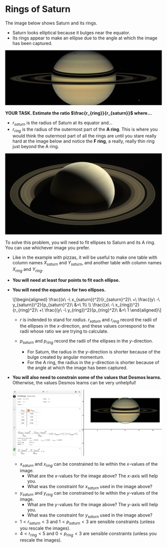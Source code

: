 # Rings of Saturn


The image below shows Saturn and its rings.
 - Saturn looks elliptical because it bulges near the equator.
 - Its rings appear to make an ellipse due to the angle at which the image has been captured.


![Rings Of Saturn](./nasa-art/PIA18320.jpg)


**YOUR TASK. Estimate the ratio $\frac{r_{ring}}{r_{saturn}}$ where$\ldots$**
 - $r_{saturn}$ is the radius of Saturn at its equator and$\ldots$
 - $r_{ring}$ is the radius of the outermost part of the **A ring**.
   This is where you would think the outermost part of all the rings are
   until you stare really hard at the image below and notice
   the **F ring**, a really, really thin ring just beyond the A ring.


![Rings Of Saturn](./nasa-art/PIA21345.jpg)


To solve this problem,
you will need to fit ellipses
to Saturn and its A ring.
You can use whichever
image you prefer.


 - Like in the example with pizzas,
   it will be useful to make
   one table with column names
   $X_{saturn}$ and $Y_{saturn}$, and
   another table with column names
   $X_{ring}$ and $Y_{ring}$.

 - **You will need at least four points to fit each ellipse.**

 - **You will need the equations for two ellipses.**
   <div>
     \[\begin{aligned}
       \frac{(x\ -\ x_{saturn})^2}{r_{saturn}^2}\ +\ \frac{(y\ -\ y_{saturn})^2}{p_{saturn}^2}\ &=\ 1\\ \\
       \frac{(x\ -\ x_{ring})^2}{r_{ring}^2}\ +\ \frac{(y\ -\ y_{ring})^2}{p_{ring}^2}\ &=\ 1
     \end{aligned}\]
   </div>

   - $r$ is indended to stand for *radius*.
     $r_{saturn}$ and $r_{ring}$ record the radii of the ellipses in the $x$-direction,
     and these values correspond to the radii whose ratio we are trying to calculate.

   - $p_{saturn}$ and $p_{ring}$ record the radii of the ellipses in the $y$-direction.
       - For Saturn, the radius in the $y$-direction is shorter
         because of the bulge created by angular momentum.
       - For the A ring, the radius in the $y$-direction is shorter
         because of the angle at which the image has been captured.

 - **You will also need to constrain some of the values that Desmos learns.**
   Otherwise, the values Desmos learns can be very unhelpful!

   ![Saturn with an Enclosing Ellipse](./desmos-screenshots/saturn.png)

   - $x_{saturn}$ and $x_{ring}$ can be constrained to lie within the $x$-values of the image.
     - What are the $x$-values for the image above? The $x$-axis will help you.
     - What was the constraint for $x_{saturn}$ used in the image above?
   - $y_{saturn}$ and $y_{ring}$ can be constrained to lie within the $y$-values of the image.
     - What are the $y$-values for the image above? The $y$-axis will help you.
     - What was the constraint for $y_{saturn}$ used in the image above?
   - $1 < r_{saturn} < 3$ and $1 < p_{saturn} < 3$ are sensible constraints (unless you rescale the images).
   - $4 < r_{ring} < 5$ and $0 < p_{ring} < 3$ are sensible constraints (unless you rescale the images).
